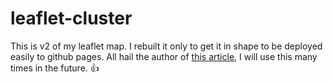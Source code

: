 # leaflet-cluster

This is v2 of my leaflet map. I rebuilt it only to get it in shape to be deployed easily to github pages. All hail the author of [this article](https://dev.to/rolanddoda/deploy-to-github-pages-like-a-pro-with-github-actions-4hdg), I will use this many times in the future. 👍
